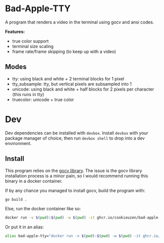 # Bad-Apple-TTY

A program that renders a video in the terminal using gocv and ansi codes.

**Features:**
- true color support
- terminal size scaling
- frame rate/frame skipping (to keep up with a video)

## Modes

- tty: using black and white + 2 terminal blocks for 1 pixel
- tty_subsample: tty, but vertical pixels are subsampled into 1
- unicode: using black and white + half blocks for 2 pixels per character (this runs in tty)
- truecolor: unicode + true color 

# Dev

Dev dependencies can be installed with `devbox`.
Install `devbox` with your package manager of choice, then run `devbox shell` to drop into a dev environment.

## Install

This program relies on the [gocv library](https://gocv.io).
The issue is the gocv library installation process is a minor pain, so I would recommend running this binary in a docker container.

If by any chance you managed to install gocv, build the program with:

```bash
go build .
```

Else, run the docker container like so:

```bash
docker run -v $(pwd):$(pwd) -w $(pwd) -it ghcr.io/cookieuzen/bad-apple-tty /bad-apple-tty
```

Or put it in an alias:

```bash
alias bad-apple-tty="docker run -v $(pwd):$(pwd) -w $(pwd) -it ghcr.io/cookieuzen/bad-apple-tty /bad-apple-tty"
```


